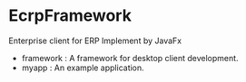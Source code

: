# EcrpFramework
Enterprise client for ERP
Implement by JavaFx

- framework : A framework for desktop client development.
- myapp : An example application.

